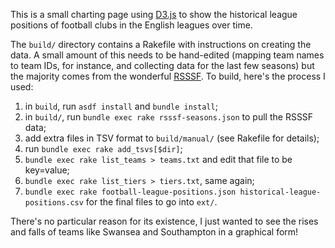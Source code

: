 This is a small charting page using [D3.js][d3] to show the historical
league positions of football clubs in the English leagues over time.

The `build/` directory contains a Rakefile with instructions on
creating the data. A small amount of this needs to be hand-edited
(mapping team names to team IDs, for instance, and collecting data for
the last few seasons) but the majority comes from the wonderful
[RSSSF][rsssf]. To build, here's the process I used:

1. in `build`, run `asdf install` and `bundle install`;
2. in `build/`, run `bundle exec rake rsssf-seasons.json` to pull the
   RSSSF data;
3. add extra files in TSV format to `build/manual/` (see Rakefile for
   details);
4. run `bundle exec rake add_tsvs[$dir]`;
5. `bundle exec rake list_teams > teams.txt` and edit that file to be
   key=value;
6. `bundle exec rake list_tiers > tiers.txt`, same again;
7. `bundle exec rake football-league-positions.json
   historical-league-positions.csv` for the final files to go into `ext/`.

There's no particular reason for its existence, I just wanted to see
the rises and falls of teams like Swansea and Southampton in a
graphical form!

[d3]: http://d3js.org/
[rsssf]: http://www.rsssf.com/
